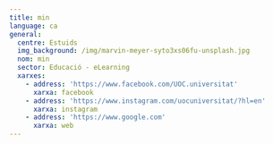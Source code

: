 ```yaml
---
title: min
language: ca
general:
  centre: Estuids
  img_background: /img/marvin-meyer-syto3xs06fu-unsplash.jpg
  nom: min
  sector: Educació - eLearning
  xarxes:
    - address: 'https://www.facebook.com/UOC.universitat'
      xarxa: facebook
    - address: 'https://www.instagram.com/uocuniversitat/?hl=en'
      xarxa: instagram
    - address: 'https://www.google.com'
      xarxa: web
---
```


